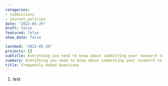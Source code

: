```yaml
---
categories:
- submissions
- journal_policies
date: "2022-05-29"
draft: false
featured: false
show_date: false

lastmod: "2022-05-29"
projects: []
subtitle: Everything you need to know about submitting your research to *Aletheia*.
summary: Everything you need to know about submitting your research to *Aletheia*.
title: Frequently Asked Questions
---
```


1. test
